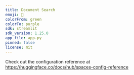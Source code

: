 ```yaml
---
title: Document Search
emoji: 🐠
colorFrom: green
colorTo: purple
sdk: streamlit
sdk_version: 1.25.0
app_file: app.py
pinned: false
license: mit
---
```


Check out the configuration reference at https://huggingface.co/docs/hub/spaces-config-reference
